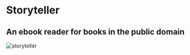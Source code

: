 # Storyteller
## An ebook reader for books in the public domain

![storyteller][image]

[image]: https://github.com/jamesalexanderdickerson/Storyteller/blob/master/storyteller.png "Storyteller"